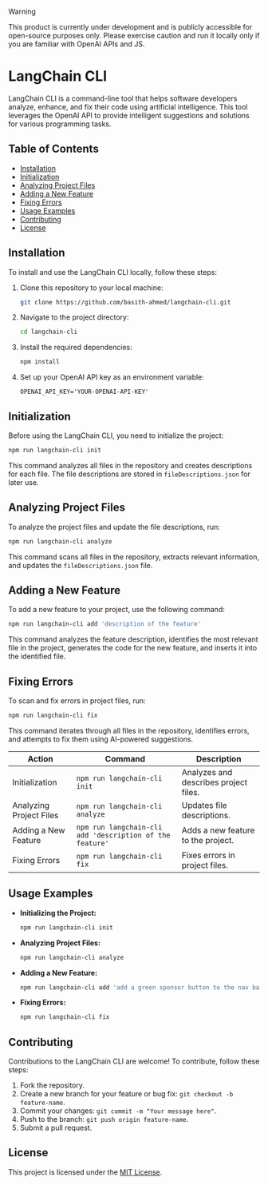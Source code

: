 > [!WARNING]  
> This product is currently under development and is publicly accessible for open-source purposes only. Please exercise caution and run it locally only if you are familiar with OpenAI APIs and JS.

# LangChain CLI

LangChain CLI is a command-line tool that helps software developers analyze, enhance, and fix their code using artificial intelligence. This tool leverages the OpenAI API to provide intelligent suggestions and solutions for various programming tasks.

## Table of Contents

- [Installation](#installation)
- [Initialization](#initialization)
- [Analyzing Project Files](#analyzing-project-files)
- [Adding a New Feature](#adding-a-new-feature)
- [Fixing Errors](#fixing-errors)
- [Usage Examples](#usage-examples)
- [Contributing](#contributing)
- [License](#license)

## Installation

To install and use the LangChain CLI locally, follow these steps:

1. Clone this repository to your local machine:

   ```bash
   git clone https://github.com/basith-ahmed/langchain-cli.git
   ```

2. Navigate to the project directory:

   ```bash
   cd langchain-cli
   ```

3. Install the required dependencies:

   ```bash
   npm install
   ```

4. Set up your OpenAI API key as an environment variable:

   ```.env
   OPENAI_API_KEY='YOUR-OPENAI-API-KEY'
   ```

## Initialization

Before using the LangChain CLI, you need to initialize the project:

```bash
npm run langchain-cli init
```

This command analyzes all files in the repository and creates descriptions for each file. The file descriptions are stored in `fileDescriptions.json` for later use.

## Analyzing Project Files

To analyze the project files and update the file descriptions, run:

```bash
npm run langchain-cli analyze
```

This command scans all files in the repository, extracts relevant information, and updates the `fileDescriptions.json` file.

## Adding a New Feature

To add a new feature to your project, use the following command:

```bash
npm run langchain-cli add 'description of the feature'
```

This command analyzes the feature description, identifies the most relevant file in the project, generates the code for the new feature, and inserts it into the identified file.

## Fixing Errors

To scan and fix errors in project files, run:

```bash
npm run langchain-cli fix
```

This command iterates through all files in the repository, identifies errors, and attempts to fix them using AI-powered suggestions.

| Action                   | Command                                   | Description                             |
|--------------------------|-------------------------------------------|-----------------------------------------|
| Initialization           | `npm run langchain-cli init`       | Analyzes and describes project files.  |
| Analyzing Project Files  | `npm run langchain-cli analyze`    | Updates file descriptions.             |
| Adding a New Feature     | `npm run langchain-cli add 'description of the feature'` | Adds a new feature to the project. |
| Fixing Errors            | `npm run langchain-cli fix`        | Fixes errors in project files.         |

## Usage Examples

- **Initializing the Project:**
  
  ```bash
  npm run langchain-cli init
  ```

- **Analyzing Project Files:**
  
  ```bash
  npm run langchain-cli analyze
  ```

- **Adding a New Feature:**
  
  ```bash
  npm run langchain-cli add 'add a green sponsor button to the nav bar'
  ```

- **Fixing Errors:**
  
  ```bash
  npm run langchain-cli fix
  ```

## Contributing

Contributions to the LangChain CLI are welcome! To contribute, follow these steps:

1. Fork the repository.
2. Create a new branch for your feature or bug fix: `git checkout -b feature-name`.
3. Commit your changes: `git commit -m "Your message here"`.
4. Push to the branch: `git push origin feature-name`.
5. Submit a pull request.

## License

This project is licensed under the [MIT License](LICENSE).
